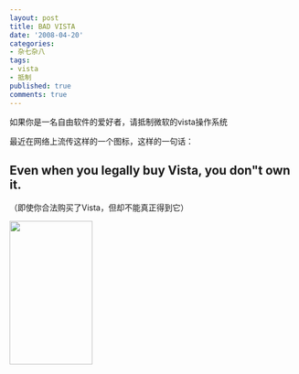 ```yaml
---
layout: post
title: BAD VISTA
date: '2008-04-20'
categories:
- 杂七杂八
tags:
- vista
- 抵制
published: true
comments: true
---
```

<p>如果你是一名自由软件的爱好者，请抵制微软的vista操作系统</p>

<p>最近在网络上流传这样的一个图标，这样的一句话：
<h2 class="title">Even when you legally buy Vista,  you don"t own it.</h2>
（即使你合法购买了Vista，但却不能真正得到它）</p>

<p><a href="http://badvista.fsf.org/" target="_blank"><img class="alignnone size-medium wp-image-148" title="badvista_no_littering" src="{{urls.media}}/2008/04/badvista_no_littering.png" alt="" width="145" height="251" /></a></p>
